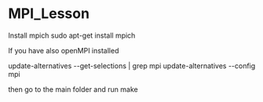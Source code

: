 # MPI_Lesson

Install mpich 
sudo apt-get install mpich

If you have also openMPI installed

update-alternatives --get-selections | grep mpi
update-alternatives --config mpi

then go to the main folder and run make 
